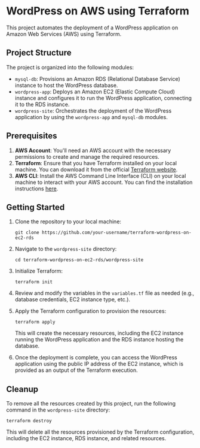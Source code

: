 # WordPress on AWS using Terraform

This project automates the deployment of a WordPress application on Amazon Web Services (AWS) using Terraform.

## Project Structure

The project is organized into the following modules:

- `mysql-db`: Provisions an Amazon RDS (Relational Database Service) instance to host the WordPress database.
- `wordpress-app`: Deploys an Amazon EC2 (Elastic Compute Cloud) instance and configures it to run the WordPress application, connecting it to the RDS instance.
- `wordpress-site`: Orchestrates the deployment of the WordPress application by using the `wordpress-app` and `mysql-db` modules.

## Prerequisites

1. **AWS Account**: You'll need an AWS account with the necessary permissions to create and manage the required resources.
2. **Terraform**: Ensure that you have Terraform installed on your local machine. You can download it from the official [Terraform website](https://www.terraform.io/downloads.html).
3. **AWS CLI**: Install the AWS Command Line Interface (CLI) on your local machine to interact with your AWS account. You can find the installation instructions [here](https://docs.aws.amazon.com/cli/latest/userguide/cli-chap-install.html).

## Getting Started

1. Clone the repository to your local machine:
    
    `git clone https://github.com/your-username/terraform-wordpress-on-ec2-rds`
    
2. Navigate to the `wordpress-site` directory:
    
    `cd terraform-wordpress-on-ec2-rds/wordpress-site`
    
3. Initialize Terraform:
    
    
    `terraform init`
    
4. Review and modify the variables in the `variables.tf` file as needed (e.g., database credentials, EC2 instance type, etc.).
5. Apply the Terraform configuration to provision the resources:
    
    
    `terraform apply`
    
    This will create the necessary resources, including the EC2 instance running the WordPress application and the RDS instance hosting the database.
6. Once the deployment is complete, you can access the WordPress application using the public IP address of the EC2 instance, which is provided as an output of the Terraform execution.

## Cleanup

To remove all the resources created by this project, run the following command in the `wordpress-site` directory:


`terraform destroy`

This will delete all the resources provisioned by the Terraform configuration, including the EC2 instance, RDS instance, and related resources.
